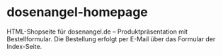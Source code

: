# dosenangel-homepage
HTML-Shopseite für dosenangel.de – Produktpräsentation mit Bestellformular. Die Bestellung erfolgt per E-Mail über das Formular der Index-Seite.
